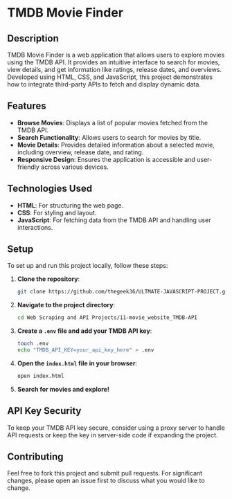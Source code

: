 # TMDB Movie Finder

## Description

TMDB Movie Finder is a web application that allows users to explore movies using the TMDB API. It provides an intuitive interface to search for movies, view details, and get information like ratings, release dates, and overviews. Developed using HTML, CSS, and JavaScript, this project demonstrates how to integrate third-party APIs to fetch and display dynamic data.

## Features

- **Browse Movies**: Displays a list of popular movies fetched from the TMDB API.
- **Search Functionality**: Allows users to search for movies by title.
- **Movie Details**: Provides detailed information about a selected movie, including overview, release date, and rating.
- **Responsive Design**: Ensures the application is accessible and user-friendly across various devices.

## Technologies Used

- **HTML**: For structuring the web page.
- **CSS**: For styling and layout.
- **JavaScript**: For fetching data from the TMDB API and handling user interactions.

## Setup

To set up and run this project locally, follow these steps:

1. **Clone the repository**:
    ```bash
    git clone https://github.com/thegeek36/ULTMATE-JAVASCRIPT-PROJECT.git
    ```
2. **Navigate to the project directory**:
    ```bash
    cd Web Scraping and API Projects/11-movie_website_TMDB-API
    ```
3. **Create a `.env` file and add your TMDB API key**:
    ```bash
    touch .env
    echo "TMDB_API_KEY=your_api_key_here" > .env
    ```
4. **Open the `index.html` file in your browser**:
    ```bash
    open index.html
    ```
5. **Search for movies and explore!**

## API Key Security

To keep your TMDB API key secure, consider using a proxy server to handle API requests or keep the key in server-side code if expanding the project.

## Contributing

Feel free to fork this project and submit pull requests. For significant changes, please open an issue first to discuss what you would like to change.
